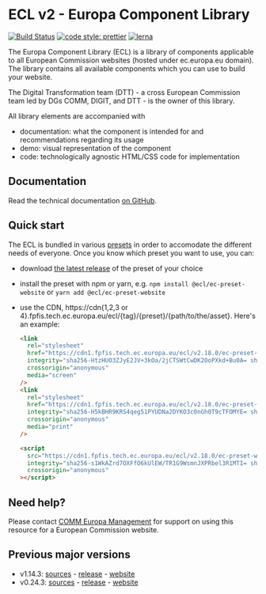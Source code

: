 # ECL v2 - Europa Component Library

[![Build Status](https://drone.fpfis.eu/api/badges/ec-europa/europa-component-library/status.svg)](https://drone.fpfis.eu/ec-europa/europa-component-library)
[![code style: prettier](https://img.shields.io/badge/code_style-prettier-ff69b4.svg?style=flat-square)](https://github.com/prettier/prettier)
[![lerna](https://img.shields.io/badge/maintained%20with-lerna-cc00ff.svg)](https://lernajs.io/)

The Europa Component Library (ECL) is a library of components applicable to all European Commission websites (hosted under ec.europa.eu domain). The library contains all available components which you can use to build your website.

The Digital Transformation team (DTT) - a cross European Commission team led by DGs COMM, DIGIT, and DTT - is the owner of this library.

All library elements are accompanied with

- documentation: what the component is intended for and recommendations regarding its usage
- demo: visual representation of the component
- code: technologically agnostic HTML/CSS code for implementation

## Documentation

Read the technical documentation [on GitHub](docs/README.md).

## Quick start

The ECL is bundled in various [presets](docs/06-presets.md) in order to accomodate the different needs of everyone. Once you know which preset you want to use, you can:

- download [the latest release](https://github.com/ec-europa/europa-component-library/releases/latest) of the preset of your choice
- install the preset with npm or yarn, e.g. `npm install @ecl/ec-preset-website` or `yarn add @ecl/ec-preset-website`
- use the CDN, https://cdn{1,2,3 or 4}.fpfis.tech.ec.europa.eu/ecl/{tag}/{preset}/{path/to/the/asset}. Here's an example:

  ```html
  <link
    rel="stylesheet"
    href="https://cdn1.fpfis.tech.ec.europa.eu/ecl/v2.18.0/ec-preset-website/styles/ecl-ec-preset-website.css"
    integrity="sha256-HtzHUO3ZJyE2JV+3kOa/2jCTSWtCwDK2OoPXkd+Bu0A= sha384-SQXmalhs6Gv7tyOax3TP6I0ZSnXTlg9gT3dGC1UpIynbc7YivL6GBqTho51flc9K sha512-SzxVNYLSQJ7MAsdGWw6LNTJPV2/Pxd0adFSyapg+XWBJvyVG0aJnJqQitFZMAgsIKOkor2e4SF1awLdgUU2mDg=="
    crossorigin="anonymous"
    media="screen"
  />
  <link
    rel="stylesheet"
    href="https://cdn1.fpfis.tech.ec.europa.eu/ecl/v2.18.0/ec-preset-website/styles/ecl-ec-preset-website-print.css"
    integrity="sha256-H5kBHR9KRS4qeg51PYUDNa2DYKO3c0nGh0T9cTFOMYE= sha384-A/T+35RTu1EzSNsUX58hvxjhY5NCwUqcBvuO4P4qGSGdYBDrGANXehx7geCi6NFl sha512-/lAhgk/DOzS2UT9Ebn794sZzUStVzgc7ZQ/DXJz+7RgvBorWBMhoIYKvCIFh6PUW23MFfNo+a7BohinEcyBy+g=="
    crossorigin="anonymous"
    media="print"
  />
  ```

  ```html
  <script
    src="https://cdn1.fpfis.tech.ec.europa.eu/ecl/v2.18.0/ec-preset-website/scripts/ecl-ec-preset-website.js"
    integrity="sha256-s1WkAZrd7OXFfO6kUlEW/TR1G9WsmnJXPRbel3R1MTI= sha384-0hTM0LMGhYdr4PdGOpmwc3mSbeV9JbJNkXY9itzUniXOEM+aljtbshxFQ9AmtfDv sha512-17LE/oBp/8Dzi23GlPhLh6rnjLn/qsCiLAEeqkkacvsVeZX0LBUG/AAC/JdPSx2GCnfQNEIpKnQLgLnF2YEgZA=="
    crossorigin="anonymous"
  ></script>
  ```

## Need help?

Please contact [COMM Europa Management](mailto:Europamanagement@ec.europa.eu) for support on using this resource for a European Commission website.

## Previous major versions

- v1.14.3: [sources](https://github.com/ec-europa/europa-component-library/tree/v1) - [release](https://github.com/ec-europa/europa-component-library/releases/tag/v1.14.3) - [website](https://ec.europa.eu/component-library/v1.14.3/)
- v0.24.3: [sources](https://github.com/ec-europa/europa-component-library/tree/v0) - [release](https://github.com/ec-europa/europa-component-library/releases/tag/v0.24.3) - [website](https://ec.europa.eu/component-library/v0.24.3/)
